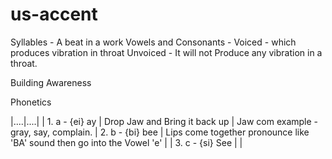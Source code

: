 # us-accent

Syllables -  A beat in a work
Vowels and Consonants - 
Voiced -  which produces vibration in throat
Unvoiced - It will not Produce any vibration in a throat.


Building Awareness

Phonetics

|....|....|
| 1. a - {ei} ay    | Drop Jaw and Bring it back up |  Jaw com example - gray, say, complain.
| 2. b - {bi} bee   | Lips come together pronounce like 'BA' sound then go into the Vowel 'e' |
| 3. c - {si} See   | | 

